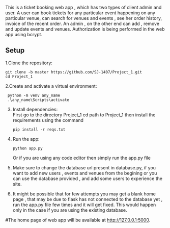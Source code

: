 This is a ticket booking web app , which has two types of client admin and user.  A user can book tickets for any particular event happening on any particular venue, can search for venues and events , see her order history, invoice of the recent order. An admin , on the other end can add , remove and update
events and venues. Authorization is being performed in the web app using bcrypt.
 
## Setup

1.Clone the repository:

    git clone -b master https://github.com/SJ-1407/Project_1.git  
    cd Project_1 
   
2.Create and activate a virtual environment:  

     python -m venv any_name     
     .\any_name\Scripts\activate   
  
3. Install dependencies:   
      First go to the directory Project_1
      cd path to Project_1
     then  install the requirements using the command

       pip install -r reqs.txt


5.  Run the app:    

        python app.py
    Or if you are using any code editor then simply run the app.py file

7. Make sure to change the database url present in database.py, if you want to add new users , events and venues from the begining or you can use the database provided , and add some users to experience the site.

8. It might be possible that for few attempts you may get a blank home page , that may be due to flask has not connected to the database yet , run the app.py file few times and it will get fixed. This would happen only in the case if you are using the existing database.

#The home page of web app will be available at http://127.0.0.1:5000.   

